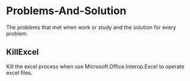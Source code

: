 # Problems-And-Solution
The problems that met when work or study and the solution for every problem.

## KillExcel
Kill the excel process when use Microsoft.Office.Interop.Excel to operate excel files.
